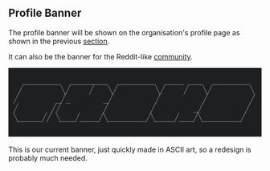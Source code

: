 ## Profile Banner
The profile banner will be shown on the organisation's profile page as shown in the previous [section](/01-logo.md). 

It can also be the banner for the Reddit-like [community](https://satellite.earth/n/BitcoinTxoko/npub1tx0k0a7lw62vvqax6p3ku90tccgdka7ul4radews2wrdsg0m865szf9fw6). 



![current banner](https://github.com/bitcointxoko/logos/blob/main/txoko-babyface-leet.jpeg)  

This is our current banner, just quickly made in ASCII art, so a redesign is probably much needed. 
